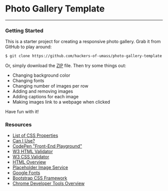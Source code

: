 # Photo Gallery Template

---

### Getting Started

This is a starter project for creating a responsive photo gallery. Grab it
from GitHub to play around:

```sh
$ git clone https://github.com/hackers-of-umass/photo-gallery-template.git
```

Or, simply download the [ZIP](https://github.com/hackers-of-umass/photo-gallery-template/archive/master.zip) file.
Then try some things out:

* Changing background color
* Changing fonts
* Changing number of images per row
* Adding and removing images
* Adding captions for each image
* Making images link to a webpage when clicked

Have fun with it!

### Resources

* [List of CSS Properties](http://www.w3schools.com/cssref/)
* [Can I Use?](http://caniuse.com/)
* [CodePen "Front-End Playground"](http://codepen.io/)
* [W3 HTML Validator](http://validator.w3.org/)
* [W3 CSS Validator](jigsaw.w3.org/css-validator/)
* [HTML Overview](https://developer.mozilla.org/en-US/docs/Web/Guide/HTML/Introduction)
* [Placeholder Image Service](http://placehold.it/)
* [Google Fonts](http://www.google.com/fonts)
* [Bootstrap CSS Framework](http://getbootstrap.com/)
* [Chrome Developer Tools Overview](https://developer.chrome.com/devtools)
